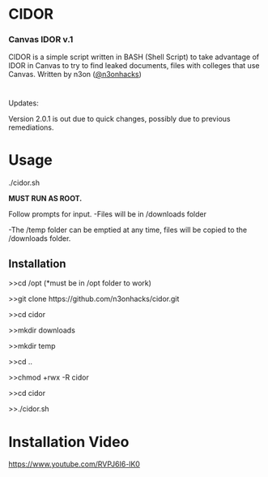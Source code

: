 <h1>CIDOR</h1> 
<h3>Canvas IDOR v.1</h3>

CIDOR is a simple script written in BASH (Shell Script) to take advantage of IDOR in Canvas to try to find leaked documents, files with colleges that use Canvas. Written by n3on (<a href="https://www.twitter.com/@n3onhacks">@n3onhacks</a>)

<h1></h1>
Updates:
  
Version 2.0.1 is out due to quick changes, possibly due to previous remediations.

<h1>Usage</h1>
  
./cidor.sh

<b>MUST RUN AS ROOT.</b><p>

Follow prompts for input.
-Files will be in /downloads folder<p>
-The /temp folder can be emptied at any time, files will be copied to the /downloads folder.<p>

<h2>Installation</h2>
>>cd /opt  (*must be in /opt folder to work)<p><p>
>>git clone https://github.com/n3onhacks/cidor.git<p>
>>cd cidor<p>
>>mkdir downloads<p>
>>mkdir temp<p>
>>cd ..<p>
>>chmod +rwx -R cidor<p>
>>cd cidor<p>
>>./cidor.sh<p>

<h1>Installation Video</h1>

https://www.youtube.com/RVPJ6I6-lK0
